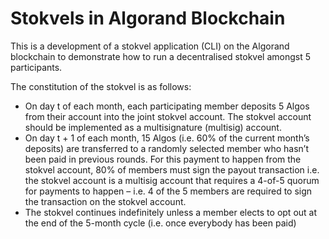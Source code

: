 # Stokvels in Algorand Blockchain 

This is a development of a stokvel application (CLI) on the Algorand blockchain to demonstrate how to run a decentralised stokvel amongst 5 participants. 

The constitution of the stokvel is as follows:
-  On day t of each month, each participating member deposits 5 Algos from their account into the joint stokvel account. The stokvel account should be implemented as a multisignature (multisig) account.
- On day t + 1 of each month, 15 Algos (i.e. 60% of the current month’s deposits) are transferred to a randomly selected member who hasn’t been paid in previous rounds. For this payment to happen from the stokvel account, 80% of members must sign the payout transaction i.e. the stokvel account is a multisig account that requires a 4-of-5 quorum for payments to happen – i.e. 4 of the 5 members are required to sign the transaction on the stokvel account.
- The stokvel continues indefinitely unless a member elects to opt out at the end of the 5-month cycle (i.e. once everybody has been paid)

